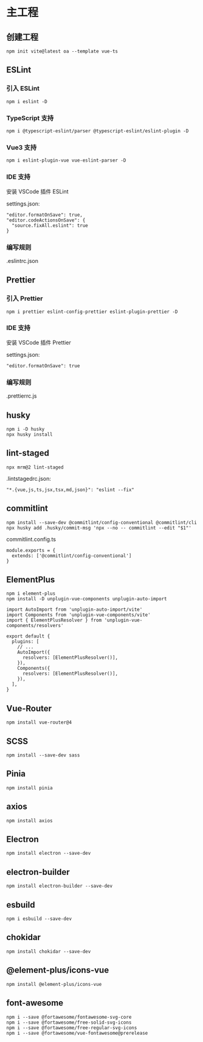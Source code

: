 # 主工程

## 创建工程

```
npm init vite@latest oa --template vue-ts
```

## ESLint

### 引入 ESLint

```
npm i eslint -D
```

### TypeScript 支持

```
npm i @typescript-eslint/parser @typescript-eslint/eslint-plugin -D
```

### Vue3 支持

```
npm i eslint-plugin-vue vue-eslint-parser -D
```

### IDE 支持

安装 VSCode 插件 ESLint

settings.json:

```
"editor.formatOnSave": true,
"editor.codeActionsOnSave": {
  "source.fixAll.eslint": true
}
```

### 编写规则

.eslintrc.json

## Prettier

### 引入 Prettier

```
npm i prettier eslint-config-prettier eslint-plugin-prettier -D
```

### IDE 支持

安装 VSCode 插件 Prettier

settings.json:

```
"editor.formatOnSave": true
```

### 编写规则

.prettierrc.js

## husky

```
npm i -D husky
npx husky install
```

## lint-staged

```
npx mrm@2 lint-staged
```

.lintstagedrc.json:

```
"*.{vue,js,ts,jsx,tsx,md,json}": "eslint --fix"
```

## commitlint

```
npm install --save-dev @commitlint/config-conventional @commitlint/cli
npx husky add .husky/commit-msg 'npx --no -- commitlint --edit "$1"'
```

commitlint.config.ts

```
module.exports = {
  extends: ['@commitlint/config-conventional']
}
```

## ElementPlus

```
npm i element-plus
npm install -D unplugin-vue-components unplugin-auto-import

import AutoImport from 'unplugin-auto-import/vite'
import Components from 'unplugin-vue-components/vite'
import { ElementPlusResolver } from 'unplugin-vue-components/resolvers'

export default {
  plugins: [
    // ...
    AutoImport({
      resolvers: [ElementPlusResolver()],
    }),
    Components({
      resolvers: [ElementPlusResolver()],
    }),
  ],
}
```

## Vue-Router

```
npm install vue-router@4
```

## SCSS

```
npm install --save-dev sass
```

## Pinia

```
npm install pinia
```

## axios

```
npm install axios
```

## Electron

```
npm install electron --save-dev
```

## electron-builder

```
npm install electron-builder --save-dev
```

## esbuild

```
npm i esbuild --save-dev
```

## chokidar

```
npm install chokidar --save-dev
```

## @element-plus/icons-vue

```
npm install @element-plus/icons-vue
```

## font-awesome

```
npm i --save @fortawesome/fontawesome-svg-core
npm i --save @fortawesome/free-solid-svg-icons
npm i --save @fortawesome/free-regular-svg-icons
npm i --save @fortawesome/vue-fontawesome@prerelease
```
